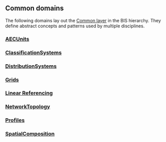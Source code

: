 ## Common domains

The following domains lay out the [Common layer](../guide/intro/bis-organization.md) in the BIS hierarchy. They define abstract concepts and patterns used by multiple disciplines.

### [AECUnits](./AecUnits.ecschema.md)

### [ClassificationSystems](./ClassificationSystems.ecschema.md)

### [DistributionSystems](./DistributionSystems.ecschema.md)

### [Grids](./Grids.ecschema.md)

### [Linear Referencing](./LinearReferencing.ecschema.md)

### [NetworkTopology](./NetworkTopology.ecschema.md)

### [Profiles](./Profiles.ecschema.md)

### [SpatialComposition](./SpatialComposition.ecschema.md)

